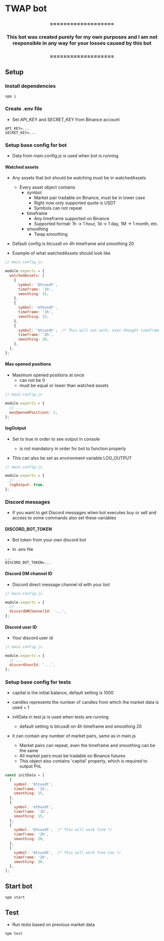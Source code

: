# TWAP bot

<h3 align="center">===================</h3>
<h3 align="center">This bot was created purely for my own purposes and I am not responsible in any way for your losses caused by this bot</h3>
<h3 align="center">===================</h3>

## Setup

### Install dependencies

```sh
npm i
```

### Create .env file
- Set API_KEY and SECRET_KEY from Binance account

```.env
API_KEY=...
SECRET_KEY=...
```

### Setup base config for bot

- Data from main.config.js is used when bot is running

#### Watched assets

- Any assets that bot should be watching must be in watchedAssets
  - Every asset object contains
    - symbol
      - Market pair tradable on Binance, must be in lower case
      - Right now only supported quote is USDT
      - Symbols can not repeat
    - timeframe
      - Any timeframe supported on Binance
      - Supported format: 1h -> 1 hour, 1d -> 1 day, 1M -> 1 month, etc.
    - smoothing
      - Twap smoothing

- Default config is btcusdt on 4h timeframe and smoothing 20

- Example of what watchedAssets should look like

```js
// main.config.js

module.exports = {
  watchedAssets: [
    {
      symbol: 'btcusdt',
      timeframe: '1h',
      smoothing: 15,
    },
    {
      symbol: 'ethusdt',
      timeframe: '1h',
      smoothing: 15,
    },
    {
      symbol: 'btcusdt',  /* This will not work, even thought timeframe and smoothing is different */
      timeframe: '2h',
      smoothing: 20,
    },
  ],
};
```

#### Max opened positions

- Maximum opened positions at once
  - can not be 0
  - must be equal or lower than watched assets

```js
// main.config.js

module.exports = {
  // ...
  maxOpenedPositions: 2,
};
```

#### logOutput

- Set to true in order to see output in console
  - is not mandatory in order for bot to function properly

- This can also be set as environment variable LOG_OUTPUT

```js
// main.config.js

module.exports = {
  // ...
  logOutput: true,
};
```

### Discord messages

- If you want to get Discord messages when bot executes buy or sell and access to some commands also set these variables

#### DISCORD_BOT_TOKEN

- Bot token from your own discord bot

- In .env file
```.env
...
DISCORD_BOT_TOKEN=...
```

#### Discord DM channel ID

- Discord direct message channel id with your bot

```js
// main.config.js

module.exports = {
  // ...
  discordDMChannelId: '...',
};
```

#### Discord user ID

- Your discord user id

```js
// main.config.js

module.exports = {
  // ...
  discordUserId: '...',
};
```

### Setup base config for tests

- capital is the initial balance, default setting is 1000
- candles represents the number of candles from which the market data is used + 1

- initData in test.js is used when tests are running
  - default setting is btcusdt on 4h timeframe and smoothing 20

- it can contain any number of market pairs, same as in main.js
  - Market pairs can repeat, even the timeframe and smoothing can be the same
  - All market pairs must be tradable on Binance futures
  - This object also contains 'capital' property, which is required to output PnL

```js
const initData = [
  {
    symbol: 'btcusdt',
    timeframe: '1h',
    smoothing: 15,
  },
  {
    symbol: 'ethusdt',
    timeframe: '1h',
    smoothing: 15,
  },
  {
    symbol: 'btcusdt',  /* This will work fine */
    timeframe: '2h',
    smoothing: 20,
  },
  {
    symbol: 'btcusdt',  /* This will work fine too */
    timeframe: '2h',
    smoothing: 20,
  },
];
```

## Start bot

```sh
npm start
```

## Test

- Run tests based on previous market data

```sh
npm test
```
